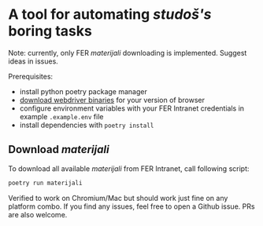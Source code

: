 # A tool for automating _studoš's_ boring tasks

Note: currently, only FER _materijali_ downloading is implemented. Suggest ideas in issues.

Prerequisites:
- install python poetry package manager
- [download webdriver binaries](https://chromedriver.chromium.org/downloads) for your version of browser
- configure environment variables with your FER Intranet credentials in example `.example.env` file
- install dependencies with `poetry install`

## Download _materijali_
To download all available _materijali_ from FER Intranet, call following script:
```bash
poetry run materijali
```

Verified to work on Chromium/Mac but should work just fine on any platform combo. If you find any issues,
feel free to open a Github issue. PRs are also welcome.